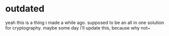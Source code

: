 # outdated
yeah this is a thing i made a while ago. supposed to be an all in one solution for cryptography.
maybe some day i'll update this, because why not~
